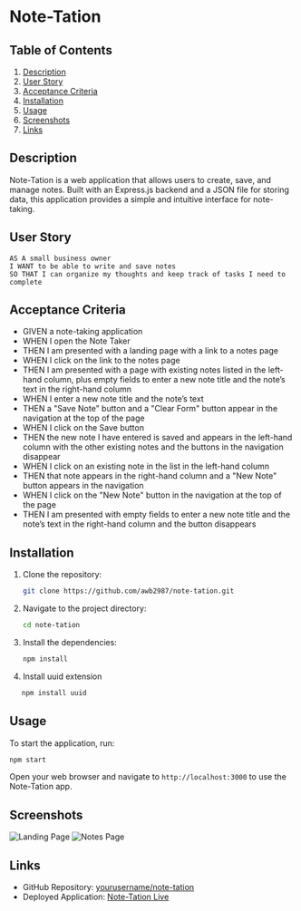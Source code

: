# Note-Tation

## Table of Contents
1. [Description](#description)
2. [User Story](#user-story)
3. [Acceptance Criteria](#acceptance-criteria)
4. [Installation](#installation)
5. [Usage](#usage)
6. [Screenshots](#screenshots)
7. [Links](#links)

## Description
Note-Tation is a web application that allows users to create, save, and manage notes. Built with an Express.js backend and a JSON file for storing data, this application provides a simple and intuitive interface for note-taking.

## User Story
```
AS A small business owner
I WANT to be able to write and save notes
SO THAT I can organize my thoughts and keep track of tasks I need to complete
```

## Acceptance Criteria
- GIVEN a note-taking application
- WHEN I open the Note Taker
- THEN I am presented with a landing page with a link to a notes page
- WHEN I click on the link to the notes page
- THEN I am presented with a page with existing notes listed in the left-hand column, plus empty fields to enter a new note title and the note’s text in the right-hand column
- WHEN I enter a new note title and the note’s text
- THEN a "Save Note" button and a "Clear Form" button appear in the navigation at the top of the page
- WHEN I click on the Save button
- THEN the new note I have entered is saved and appears in the left-hand column with the other existing notes and the buttons in the navigation disappear
- WHEN I click on an existing note in the list in the left-hand column
- THEN that note appears in the right-hand column and a "New Note" button appears in the navigation
- WHEN I click on the "New Note" button in the navigation at the top of the page
- THEN I am presented with empty fields to enter a new note title and the note’s text in the right-hand column and the button disappears

## Installation
1. Clone the repository:
   ```bash
   git clone https://github.com/awb2987/note-tation.git
   ```
2. Navigate to the project directory:
   ```bash
   cd note-tation
   ```
3. Install the dependencies:
   ```bash
   npm install
   ```
4. Install uuid extension
```bash
   npm install uuid
```

## Usage
To start the application, run:
```bash
npm start
```
Open your web browser and navigate to `http://localhost:3000` to use the Note-Tation app.

## Screenshots
![Landing Page](./assets/screenshot1.png)
![Notes Page](./assets/screenshot2.png)

## Links
- GitHub Repository: [yourusername/note-tation](https://github.com/awb2987/note-tation)
- Deployed Application: [Note-Tation Live](https://your-deployed-url.com)
